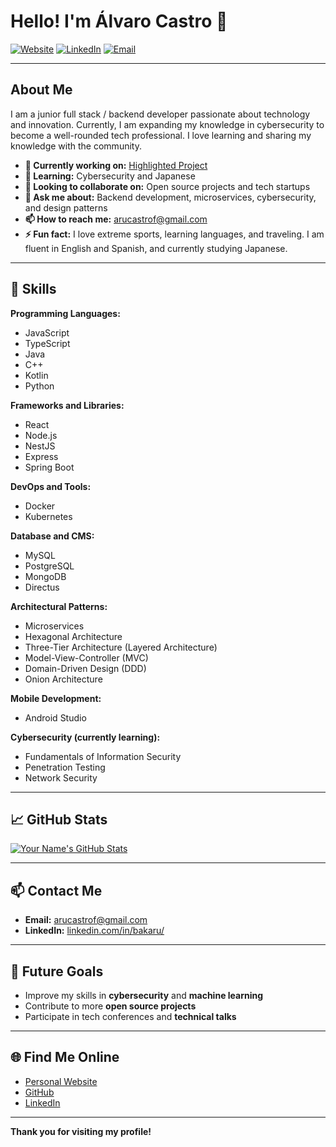 # Hello! I'm Álvaro Castro 👋

[![Website](https://img.shields.io/badge/Website-Visit-blue?style=flat-square&logo=google-chrome)](https://your-website.com)
[![LinkedIn](https://img.shields.io/badge/LinkedIn-Connect-blue?style=flat-square&logo=linkedin)](https://www.linkedin.com/in/your-profile/)
[![Email](https://img.shields.io/badge/Email-Contact-blue?style=flat-square&logo=gmail)](mailto:your-email@gmail.com)

---

## About Me

I am a junior full stack / backend developer passionate about technology and innovation. Currently, I am expanding my knowledge in cybersecurity to become a well-rounded tech professional. I love learning and sharing my knowledge with the community.

- **🔭 Currently working on:** [Highlighted Project](https://github.com/bakaruu/catium)
- **🌱 Learning:** Cybersecurity and Japanese
- **👯 Looking to collaborate on:** Open source projects and tech startups
- **💬 Ask me about:** Backend development, microservices, cybersecurity, and design patterns
- **📫 How to reach me:** [arucastrof@gmail.com](arucastrof@gmail.com)
- **⚡ Fun fact:** I love extreme sports, learning languages, and traveling. I am fluent in English and Spanish, and currently studying Japanese.

---

## 🚀 Skills

**Programming Languages:**
- JavaScript
- TypeScript
- Java
- C++
- Kotlin
- Python

**Frameworks and Libraries:**
- React
- Node.js
- NestJS
- Express
- Spring Boot

**DevOps and Tools:**
- Docker
- Kubernetes

**Database and CMS:**
- MySQL
- PostgreSQL
- MongoDB
- Directus

**Architectural Patterns:**
- Microservices
- Hexagonal Architecture
- Three-Tier Architecture (Layered Architecture)
- Model-View-Controller (MVC)
- Domain-Driven Design (DDD)
- Onion Architecture


**Mobile Development:**
- Android Studio

**Cybersecurity (currently learning):**
- Fundamentals of Information Security
- Penetration Testing
- Network Security

---

## 📈 GitHub Stats

[![Your Name's GitHub Stats](https://github-readme-stats.vercel.app/api?username=bakaruu&show_icons=true&theme=radical)](https://github.com/bakaruu)

---



## 📫 Contact Me

- **Email:** [arucastrof@gmail.com](mailto:arucastrof@gmail.com)
- **LinkedIn:** [linkedin.com/in/bakaru/](https://www.linkedin.com/in/bakaru/)

---

## 🎯 Future Goals

- Improve my skills in **cybersecurity** and **machine learning**
- Contribute to more **open source projects**
- Participate in tech conferences and **technical talks**

---

## 🌐 Find Me Online

- [Personal Website](https://your-website.com)
- [GitHub](https://github.com/bakaruu)
- [LinkedIn](https://www.linkedin.com/in/bakaru/)

---

**Thank you for visiting my profile!**

